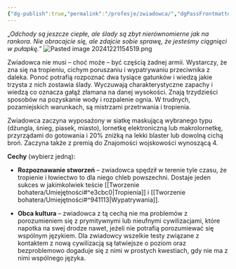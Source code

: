```yaml
---
{"dg-publish":true,"permalink":"/profesje/zwiadowca/","dgPassFrontmatter":true}
---
```


„*Odchody są jeszcze ciepłe, ale ślady są zbyt nierównomierne jak na rankora. Nie obracajcie się, ale zdajcie sobie sprawę, że jesteśmy ciągnięci w pułapkę.*”
![Pasted image 20241221154519.png](/img/user/Obrazy/Pasted%20image%2020241221154519.png)

Zwiadowca nie musi – choć może – być częścią żadnej armii. Wystarczy, że zna się na tropieniu, cichym poruszaniu i wypatrywaniu przeciwnika z daleka. Ponoć potrafią rozpoznać dwa tysiące gatunków i wiedzą jakie trzysta z nich zostawia ślady. Wyczuwają charakterystyczne zapachy i wiedzą co oznacza gałąź złamana na danej wysokości. Znają trzydzieści sposobów na pozyskanie wody i rozpalenie ognia. W trudnych, pozamiejskich warunkach, są mistrzami przetrwania i tropienia.

Zwiadowca zaczyna wyposażony w siatkę maskującą wybranego typu (dżungla, śnieg, piasek, miasto), lornetkę elektroniczną lub makrolornetkę, przyrządami do gotowania i 20% zniżką na lekki blaster lub dowolną cichą broń. Zaczyna także z premią do Znajomości wojskowości wynoszącą 4.

**Cechy** (wybierz jedną):

- **Rozpoznawanie stworzeń** – zwiadowca spędził w terenie tyle czasu, że tropienie i łowiectwo to dla niego chleb powszechni. Dostaje jeden sukces w jakimkolwiek teście [[Tworzenie bohatera/Umiejętności#^e3cbc0\|Tropienia]] i [[Tworzenie bohatera/Umiejętności#^941113\|Wypatrywania]].

- **Obca kultura** – zwiadowca z tą cechą nie ma problemów z porozumieniem się z prymitywnymi lub nieufnymi cywilizacjami, które napotka na swej drodze nawet, jeżeli nie potrafią porozumiewać się wspólnym językiem. Dla zwiadowcy wszelkie testy związane z kontaktem z nową cywilizacją są łatwiejsze o poziom oraz bezproblemowo dogaduje się z nimi w prostych kwestiach, gdy nie ma z nimi wspólnego języka.